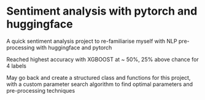 # Sentiment analysis with pytorch and huggingface

A quick sentiment analysis project to re-familiarise myself with NLP pre-processing with huggingface and pytorch

Reached highest accuracy with XGBOOST at ~ 50%, 25% above chance for 4 labels

May go back and create a structured class and functions for this project, with a custom parameter search algorithm to find optimal parameters and pre-processing techniques
